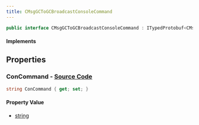 ```yaml
---
title: CMsgGCToGCBroadcastConsoleCommand
---
```


```csharp
public interface CMsgGCToGCBroadcastConsoleCommand : ITypedProtobuf<CMsgGCToGCBroadcastConsoleCommand>, INativeHandle
```

#### Implements

## Properties

### **ConCommand** - [Source Code](https://github.com/swiftly-solution/swiftlys2/blob/main/managed/src/SwiftlyS2.Generated/Protobufs/Interfaces/CMsgGCToGCBroadcastConsoleCommand.cs#L13)

```csharp
string ConCommand { get; set; }
```

#### Property Value

- [string](https://learn.microsoft.com/dotnet/api/system.string)

